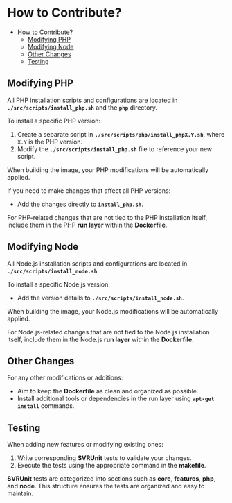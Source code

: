 # How to Contribute?

<!-- TOC -->
* [How to Contribute?](#how-to-contribute)
  * [Modifying PHP](#modifying-php)
  * [Modifying Node](#modifying-node)
  * [Other Changes](#other-changes)
  * [Testing](#testing)
<!-- TOC -->

## Modifying PHP

All PHP installation scripts and configurations are located in **`./src/scripts/install_php.sh`** and the **`php`** directory.

To install a specific PHP version:
1. Create a separate script in **`./src/scripts/php/install_phpX.Y.sh`**, where `X.Y` is the PHP version.
2. Modify the **`./src/scripts/install_php.sh`** file to reference your new script.

When building the image, your PHP modifications will be automatically applied.

If you need to make changes that affect all PHP versions:
- Add the changes directly to **`install_php.sh`**.

For PHP-related changes that are not tied to the PHP installation itself, include them in the PHP **run layer** within the **Dockerfile**.

## Modifying Node

All Node.js installation scripts and configurations are located in **`./src/scripts/install_node.sh`**.

To install a specific Node.js version:
- Add the version details to **`./src/scripts/install_node.sh`**.

When building the image, your Node.js modifications will be automatically applied.

For Node.js-related changes that are not tied to the Node.js installation itself, include them in the Node.js **run layer** within the **Dockerfile**.

## Other Changes

For any other modifications or additions:
- Aim to keep the **Dockerfile** as clean and organized as possible.
- Install additional tools or dependencies in the run layer using **`apt-get install`** commands.

## Testing

When adding new features or modifying existing ones:
1. Write corresponding **SVRUnit** tests to validate your changes.
2. Execute the tests using the appropriate command in the **makefile**.

**SVRUnit** tests are categorized into sections such as **core**, **features**, **php**, and **node**. This structure ensures the tests are organized and easy to maintain.